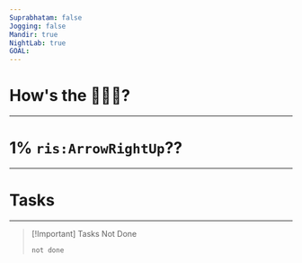 ```yaml
---
Suprabhatam: false
Jogging: false
Mandir: true
NightLab: true
GOAL:
---
```


# How's the 🌄🌅🌇?

---

# 1% `ris:ArrowRightUp`??

---

# Tasks

---

> [!Important] Tasks Not Done
>
>```tasks
>not done
